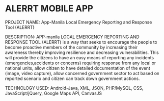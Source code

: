 # ALERRT MOBILE APP
PROJECT NAME:
App-Manila Local Emergency Reporting and Response Tool (ALERRT)

DESCRIPTION:
APP-manila LOCAL EMERGENCY REPORTING AND RESPONSE TOOL (ALERRT) is a way that seeks to encourage the people to become proactive 
members of the community by increasing their awareness thereby improving resilience and decreasing vulnerabilities. 
This will provide the citizens to have an easy means of reporting any incidents (emergencies,accidents or concerns) 
requiring response from any local or national units, allow citizen to have detailed documentation of the event (image, video capture), 
allow concerned government sector to act based on reported scenario and citizen can track down government actions.

TECHNOLOGY USED:
Android-Java, XML, JSON, PHP/MySQL, CSS, JavaScript/jQuery, Google Maps API, CanvasJS
